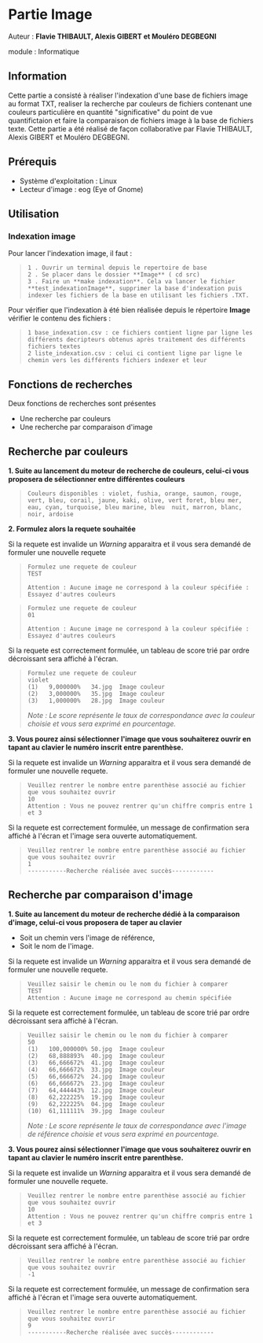 # Partie Image

Auteur : **Flavie THIBAULT, Alexis GIBERT et Mouléro DEGBEGNI**

module : Informatique

## Information

Cette partie a consisté à réaliser l'indexation d'une base de fichiers image au format TXT, realiser la recherche par couleurs de fichiers contenant une couleurs particulière en quantité "significative" du point de vue quantifictaion et faire la comparaison de fichiers image à la base de fichiers texte. Cette partie a été réalisé de façon collaborative par Flavie THIBAULT, Alexis GIBERT et Mouléro DEGBEGNI.

## Prérequis
* Système d'exploitation : Linux
* Lecteur d'image : eog (Eye of Gnome)
## Utilisation

### Indexation image

Pour lancer l'indexation image, il faut :
> ```
> 1 . Ouvrir un terminal depuis le repertoire de base
> 2 . Se placer dans le dossier **Image** ( cd src)
> 3 . Faire un **make indexation**. Cela va lancer le fichier **test_indexationImage**, supprimer la base d'indexation puis indexer les fichiers de la base en utilisant les fichiers .TXT.
> ```

Pour vérifier que l'indexation à été bien réalisée depuis le répertoire **Image** vérifier le contenu des fichiers :

> ```
> 1 base_indexation.csv : ce fichiers contient ligne par ligne les différents decripteurs obtenus après traitement des différents fichiers textes
> 2 liste_indexation.csv : celui ci contient ligne par ligne le chemin vers les différents fichiers indexer et leur
> ```
## Fonctions de recherches
Deux fonctions de recherches sont présentes
* Une recherche par couleurs
* Une recherche par comparaison d'image

## Recherche par couleurs
__1. Suite au lancement du moteur de recherche de couleurs, celui-ci vous proposera de sélectionner entre différentes couleurs__

> ```
> Couleurs disponibles : violet, fushia, orange, saumon, rouge, vert, bleu, corail, jaune, kaki, olive, vert foret, bleu mer, eau, cyan, turquoise, bleu marine, bleu  nuit, marron, blanc, noir, ardoise
> ```

__2. Formulez alors la requete souhaitée__

Si la requete est invalide un *Warning* apparaitra et il vous sera demandé de formuler une nouvelle requete
> ```
> Formulez une requete de couleur
> TEST
> 
> Attention : Aucune image ne correspond à la couleur spécifiée : Essayez d'autres couleurs
> ```

> ```
> Formulez une requete de couleur
> 01
> 
> Attention : Aucune image ne correspond à la couleur spécifiée : Essayez d'autres couleurs
> ```

Si la requete est correctement formulée, un tableau de score trié par ordre décroissant sera affiché à l'écran.
> ```
> Formulez une requete de couleur
> violet
> (1)	9,000000%	34.jpg	Image couleur
> (2)	3,000000%	35.jpg	Image couleur
> (3)	1,000000%	28.jpg	Image couleur
> ```
> *Note : Le score représente le taux de correspondance avec la couleur choisie et vous sera exprimé en pourcentage.*

__3. Vous pourez ainsi sélectionner l'image que vous souhaiterez ouvrir en tapant au clavier le numéro inscrit entre parenthèse.__

Si la requete est invalide un *Warning* apparaitra et il vous sera demandé de formuler une nouvelle requete.
> ```
> Veuillez rentrer le nombre entre parenthèse associé au fichier que vous souhaitez ouvrir
> 10   
> Attention : Vous ne pouvez rentrer qu'un chiffre compris entre 1 et 3
> ```

Si la requete est correctement formulée, un message de confirmation sera affiché à l'écran et l'image sera ouverte automatiquement.
> ```
> Veuillez rentrer le nombre entre parenthèse associé au fichier que vous souhaitez ouvrir
> 1   
> -----------Recherche réalisée avec succès------------
> ```

## Recherche par comparaison d'image
__1. Suite au lancement du moteur de recherche dédié à la comparaison d'image, celui-ci vous proposera de taper au clavier__
* Soit un chemin vers l'image de référence,
* Soit le nom de l'image.

Si la requete est invalide un *Warning* apparaitra et il vous sera demandé de formuler une nouvelle requete.
> ```
> Veuillez saisir le chemin ou le nom du fichier à comparer
> TEST
> Attention : Aucune image ne correspond au chemin spécifiée
> ```

Si la requete est correctement formulée, un tableau de score trié par ordre décroissant sera affiché à l'écran.
> ```
> Veuillez saisir le chemin ou le nom du fichier à comparer
> 50  
> (1)	100,000000%	50.jpg	Image couleur
> (2)	68,888893%	40.jpg	Image couleur
> (3)	66,666672%	41.jpg	Image couleur
> (4)	66,666672%	33.jpg	Image couleur
> (5)	66,666672%	24.jpg	Image couleur
> (6)	66,666672%	23.jpg	Image couleur
> (7)	64,444443%	12.jpg	Image couleur
> (8)	62,222225%	19.jpg	Image couleur
> (9)	62,222225%	04.jpg	Image couleur
> (10)	61,111111%	39.jpg	Image couleur
> ```
> *Note : Le score représente le taux de correspondance avec l'image de référence choisie et vous sera exprimé en pourcentage.*

__3. Vous pourez ainsi sélectionner l'image que vous souhaiterez ouvrir en tapant au clavier le numéro inscrit entre parenthèse.__

Si la requete est invalide un *Warning* apparaitra et il vous sera demandé de formuler une nouvelle requete.
> ```
> Veuillez rentrer le nombre entre parenthèse associé au fichier que vous souhaitez ouvrir
> 10   
> Attention : Vous ne pouvez rentrer qu'un chiffre compris entre 1 et 3
> ```

Si la requete est correctement formulée, un tableau de score trié par ordre décroissant sera affiché à l'écran.
> ```
> Veuillez rentrer le nombre entre parenthèse associé au fichier que vous souhaitez ouvrir
> -1 
> ```

Si la requete est correctement formulée, un message de confirmation sera affiché à l'écran et l'image sera ouverte automatiquement.
> ```
> Veuillez rentrer le nombre entre parenthèse associé au fichier que vous souhaitez ouvrir
> 9   
> -----------Recherche réalisée avec succès------------
> ```

